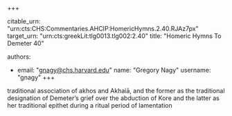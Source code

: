 +++


citable_urn: "urn:cts:CHS:Commentaries.AHCIP:HomericHymns.2.40.RJAz7px"
target_urn: "urn:cts:greekLit:tlg0013.tlg002:2.40"
title: "Homeric Hymns To Demeter 40"

authors:
- email: "gnagy@chs.harvard.edu"
  name: "Gregory Nagy"
  username: "gnagy"
+++

<p>traditional association of akhos and Akhaiā, and the former as the traditional designation of Demeter’s grief over the abduction of Kore and the latter as her traditional epithet during a ritual period of lamentation</p>